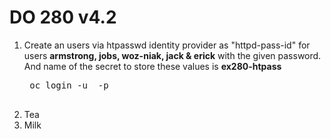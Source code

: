 # DO 280 v4.2

<ol>
  <li>Create an users via htpasswd identity provider as "httpd-pass-id" for users <b>armstrong, jobs, woz-niak, jack & erick</b> with the given password. And name of the secret to store these values is <b>ex280-htpass</b></li>
  <pre> oc login -u <username> -p <password> <apiurl>
  </pre>
  <li>Tea</li>
  <li>Milk</li>
</ol> 
